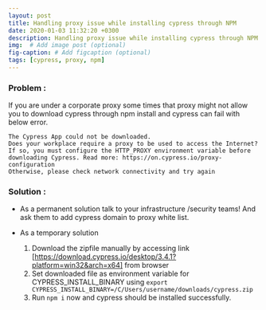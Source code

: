 ```yaml
---
layout: post
title: Handling proxy issue while installing cypress through NPM
date: 2020-01-03 11:32:20 +0300
description: Handling proxy issue while installing cypress through NPM
img:  # Add image post (optional)
fig-caption: # Add figcaption (optional)
tags: [cypress, proxy, npm]
---
```


### Problem :
If you are under a corporate proxy some times that proxy might not allow you to download cypress through npm install and cypress can fail with below error.

```
The Cypress App could not be downloaded. 
Does your workplace require a proxy to be used to access the Internet? If so, you must configure the HTTP_PROXY environment variable before downloading Cypress. Read more: https://on.cypress.io/proxy-configuration 
Otherwise, please check network connectivity and try again
```

### Solution :
- As a permanent solution talk to your infrastructure /security teams! And ask them to add cypress domain to proxy white list.

- As a temporary solution
    1. Download the zipfile manually by accessing link [https://download.cypress.io/desktop/3.4.1?platform=win32&arch=x64] from browser
    2. Set downloaded file as environment variable for CYPRESS_INSTALL_BINARY using `export CYPRESS_INSTALL_BINARY=/C/Users/username/downloads/cypress.zip`
    3. Run `npm i` now and cypress should be installed successfully. 